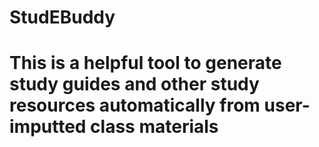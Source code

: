 # StudEBuddy

# This is a helpful tool to generate study guides and other study resources automatically from user-imputted class materials
